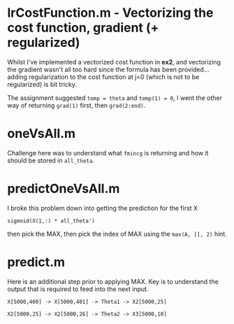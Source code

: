 
# lrCostFunction.m - Vectorizing the cost function, gradient (+ regularized)

Whilst I've implemented a vectorized cost function in **ex2**, and vectorizing the gradient wasn't all too hard since the formula has been provided... adding regularization to the cost function at j=0 (which is not to be regularized) is bit tricky.

The assignment suggested `temp = theta` and `temp(1) = 0`, I went the other way of returning `grad(1)` first, then `grad(2:end)`.

# oneVsAll.m

Challenge here was to understand what `fmincg` is returning and how it should be stored in `all_theta`.

# predictOneVsAll.m

I broke this problem down into getting the prediction for the first X

`sigmoid(X(1,:) * all_theta')`

then pick the MAX, then pick the index of MAX using the `max(A, [], 2)` hint.

# predict.m

Here is an additional step prior to applying MAX. Key is to understand the output that is required to feed into the next input.

`X[5000,400] -> X[5000,401] -> Theta1 -> X2[5000,25]`

`X2[5000,25] -> X2[5000,26] -> Theta2 -> X3[5000,10]`
